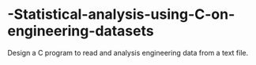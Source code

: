 # -Statistical-analysis-using-C-on-engineering-datasets
Design a C program to read and analysis engineering data from a text file.
